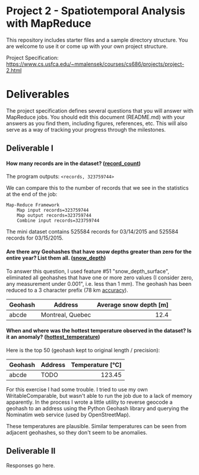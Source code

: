 # Project 2 - Spatiotemporal Analysis with MapReduce

This repository includes starter files and a sample directory structure. You are welcome to use it or come up with your own project structure.

Project Specification: https://www.cs.usfca.edu/~mmalensek/courses/cs686/projects/project-2.html

# Deliverables

The project specification defines several questions that you will answer with MapReduce jobs. You should edit this document (README.md) with your answers as you find them, including figures, references, etc. This will also serve as a way of tracking your progress through the milestones.

## Deliverable I

#### How many records are in the dataset? ([record_count](src/main/java/edu/usfca/cs/mr/record_count/))

The program outputs: `<records, 323759744>`

We can compare this to the number of records that we see in the statistics at the end of the job: 

    Map-Reduce Framework
        Map input records=323759744
        Map output records=323759744
        Combine input records=323759744
        
The mini dataset contains 525584 records for 03/14/2015 and 525584 records for 03/15/2015.
        
#### Are there any Geohashes that have snow depths greater than zero for the entire year? List them all. ([snow_depth](src/main/java/edu/usfca/cs/mr/snow_depth/))

To answer this question, I  used feature #51 "snow_depth_surface", eliminated all geohashes that have one or more zero values (I consider zero, any measurement under 0.001", i.e. less than 1 mm). The geohash has been reduced to a 3 character prefix (78 km [accuracy](https://gis.stackexchange.com/a/115501)).

|Geohash|Address|Average snow depth [m]|
| --- | --- | ---: |
| abcde | Montreal, Quebec | 12.4 |

#### When and where was the hottest temperature observed in the dataset? Is it an anomaly? ([hottest_temperature](src/main/java/edu/usfca/cs/mr/hottest_temperature/))

Here is the top 50 (geohash kept to original length / precision):

| Geohash | Address | Temperature [°C] |
| --- | --- | ---: |
| abcde | TODO | 123.45 |

For this exercise I had some trouble. I tried to use my own WritableComparable, but wasn't able to run the job due to a lack of memory apparently. In the process I wrote a little utility to reverse geocode a geohash to an address using the Python Geohash library and querying the Nominatim web service (used by OpenStreetMap).

These temperatures are plausible. Similar temperatures can be seen from adjacent geohashes, so they don't seem to be anomalies. 

## Deliverable II

Responses go here.

